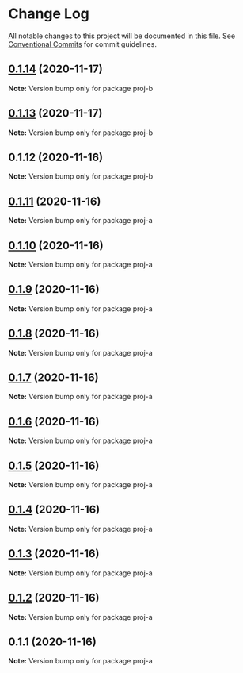 # Change Log

All notable changes to this project will be documented in this file.
See [Conventional Commits](https://conventionalcommits.org) for commit guidelines.

## [0.1.14](https://github.com/aspulnik/lerna-test/compare/proj-b@0.1.13...proj-b@0.1.14) (2020-11-17)

**Note:** Version bump only for package proj-b





## [0.1.13](https://github.com/aspulnik/lerna-test/compare/proj-b@0.1.12...proj-b@0.1.13) (2020-11-17)

**Note:** Version bump only for package proj-b





## 0.1.12 (2020-11-16)

**Note:** Version bump only for package proj-b





## [0.1.11](https://github.com/aspulnik/lerna-test/compare/proj-a@0.1.10...proj-a@0.1.11) (2020-11-16)

**Note:** Version bump only for package proj-a





## [0.1.10](https://github.com/aspulnik/lerna-test/compare/proj-a@0.1.9...proj-a@0.1.10) (2020-11-16)

**Note:** Version bump only for package proj-a





## [0.1.9](https://github.com/aspulnik/lerna-test/compare/proj-a@0.1.8...proj-a@0.1.9) (2020-11-16)

**Note:** Version bump only for package proj-a





## [0.1.8](https://github.com/aspulnik/lerna-test/compare/proj-a@0.1.7...proj-a@0.1.8) (2020-11-16)

**Note:** Version bump only for package proj-a





## [0.1.7](https://github.com/aspulnik/lerna-test/compare/proj-a@0.1.6...proj-a@0.1.7) (2020-11-16)

**Note:** Version bump only for package proj-a





## [0.1.6](https://github.com/aspulnik/lerna-test/compare/proj-a@0.1.5...proj-a@0.1.6) (2020-11-16)

**Note:** Version bump only for package proj-a





## [0.1.5](https://github.com/aspulnik/lerna-test/compare/proj-a@0.1.4...proj-a@0.1.5) (2020-11-16)

**Note:** Version bump only for package proj-a





## [0.1.4](https://github.com/aspulnik/lerna-test/compare/proj-a@0.1.3...proj-a@0.1.4) (2020-11-16)

**Note:** Version bump only for package proj-a





## [0.1.3](https://github.com/aspulnik/lerna-test/compare/proj-a@0.1.2...proj-a@0.1.3) (2020-11-16)

**Note:** Version bump only for package proj-a





## [0.1.2](https://github.com/aspulnik/lerna-test/compare/proj-a@0.1.1...proj-a@0.1.2) (2020-11-16)

**Note:** Version bump only for package proj-a





## 0.1.1 (2020-11-16)

**Note:** Version bump only for package proj-a
